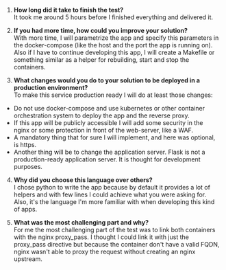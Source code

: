 1. **How long did it take to finish the test?**<br>
It took me around 5 hours before I finished everything and delivered it.

2. **If you had more time, how could you improve your solution?**<br>
With more time, I will parametrize the app and specify this parameters in the docker-compose (like the host and the port the app is running on). Also if I have to continue developing this app, I will create a Makefile or something similar as a helper for rebuilding, start and stop the containers.

3. **What changes would you do to your solution to be deployed in a production environment?**<br>
To make this service production ready I will do at least those changes:
- Do not use docker-compose and use kubernetes or other container orchestration system to deploy the app and the reverse proxy.
- If this app will be publicly accessible I will add some security in the nginx or some protection in front of the web-server, like a WAF.
- A mandatory thing that for sure I will implement, and here was optional, is https.
- Another thing will be to change the application server. Flask is not a production-ready application server. It is thought for development purposes.

4. **Why did you choose this language over others?**<br>
I chose python to write the app because by default it provides a lot of helpers and with few lines I could achieve what you were asking for. Also, it's the language I'm more familiar with when developing this kind of apps.

5. **What was the most challenging part and why?**<br>
For me the most challenging part of the test was to link both containers with the nginx proxy_pass. I thought I could link it with just the proxy_pass directive but because the container don't have a valid FQDN, nginx wasn't able to proxy the request without creating an nginx upstream.
